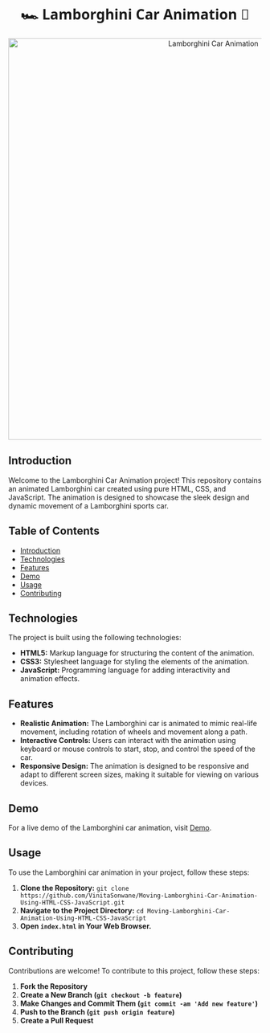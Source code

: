 <!-- Header -->
<h1 align="center" style="font-family: 'Segoe UI', Tahoma, Geneva, Verdana, sans-serif;">🏎️ Lamborghini Car Animation 🚗</h1>


<!-- Animation Preview -->
<p align="center">
  <img src="https://github.com/VinitaSonwane/Moving-Lamborghini-Car-Animation-Using-Pure-HTML-CSS-JavaScript/assets/121440798/a77414ea-2788-4f8e-af69-15f05194d95d"alt="Lamborghini Car Animation" width="800">
</p>



<!-- Introduction -->
## Introduction

Welcome to the Lamborghini Car Animation project! This repository contains an animated Lamborghini car created using pure HTML, CSS, and JavaScript. The animation is designed to showcase the sleek design and dynamic movement of a Lamborghini sports car.


<!-- Table of Contents -->
## Table of Contents

- [Introduction](#introduction)
- [Technologies](#technologies)
- [Features](#features)
- [Demo](#demo)
- [Usage](#usage)
- [Contributing](#contributing)

<!-- Technologies -->
## Technologies

The project is built using the following technologies:

- **HTML5:** Markup language for structuring the content of the animation.
- **CSS3:** Stylesheet language for styling the elements of the animation.
- **JavaScript:** Programming language for adding interactivity and animation effects.

<!-- Features -->
## Features

- **Realistic Animation:** The Lamborghini car is animated to mimic real-life movement, including rotation of wheels and movement along a path.
- **Interactive Controls:** Users can interact with the animation using keyboard or mouse controls to start, stop, and control the speed of the car.
- **Responsive Design:** The animation is designed to be responsive and adapt to different screen sizes, making it suitable for viewing on various devices.

<!-- Demo -->
## Demo

For a live demo of the Lamborghini car animation, visit [Demo](https://vinitasonwane.github.io/Moving-Lamborghini-Car-Animation-Using-Pure-HTML-CSS-JavaScript/).


<!-- Usage -->
## Usage

To use the Lamborghini car animation in your project, follow these steps:

1. **Clone the Repository:** `git clone https://github.com/VinitaSonwane/Moving-Lamborghini-Car-Animation-Using-HTML-CSS-JavaScript.git`
2. **Navigate to the Project Directory:** `cd Moving-Lamborghini-Car-Animation-Using-HTML-CSS-JavaScript`
3. **Open `index.html` in Your Web Browser.**

<!-- Contributing -->
## Contributing

Contributions are welcome! To contribute to this project, follow these steps:

1. **Fork the Repository**
2. **Create a New Branch (`git checkout -b feature`)**
3. **Make Changes and Commit Them (`git commit -am 'Add new feature'`)**
4. **Push to the Branch (`git push origin feature`)**
5. **Create a Pull Request**


